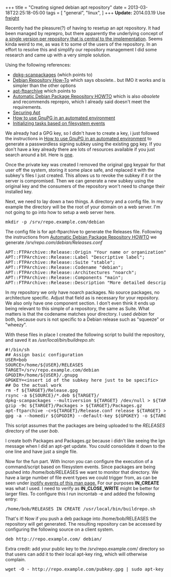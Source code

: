 +++
title = "Creating signed debian apt repository"
date = 2013-03-18T22:25:18-05:00
tags = [
  "general",
  "linux",
]
+++
**Update:** 2014.03.19 Use [freight](https://github.com/rcrowley/freight "freight - apt repositories made simple")

Recently had the pleasure(?) of having to resetup an apt repository. It had been managed by reprepro, but there apparently the underlying concept of [a single version per repository that is central to the implementation](http://bugs.debian.org/cgi-bin/bugreport.cgi?bug=570623 "Debian bugzilla 570623 reprepro: please add multiple version management"). Seems kinda weird to me, as was it to some of the users of the repository. In an effort to resolve this and simplify our repository management I did some research and came up with a very simple solution.

Using the following references:

  * [dpkg-scanpackages](http://wiki.debian.org/HowToSetupADebianRepository#dpkg-scanpackages_and_dpkg-scansources "Debian wiki dpkg-scanpackages") (which points to)
  * [Debian Repository How-To](http://www.debian.org/doc/manuals/repository-howto/repository-howto.en.html "Debian Repository How To") which says obsolete.. but IMO it works and is simpler than the other options
  * [apt-ftparchive](wiki.debian.org/HowToSetupADebianRepository#apt-ftparchive "Debian wiki apt-ftparchive") which points to
  * [Automatic Debian Package Repository HOWTO](http://people.connexer.com/~roberto/howtos/debrepository "Automatic Debian Package Repository HOWTO") which is also _obsolete_ and recommends reprepro, which I already said doesn't meet the requirements.
  * [Securing Apt](http://wiki.debian.org/SecureApt "Securing Apt")
  * [How to use GnuPG in an automated environment](http://www.gnupg.org/faq/GnuPG-FAQ.html#how-can-i-use-gnupg-in-an-automated-environment "How to use GnuPG in an automated environment")
  * [Initializing tasks based on filesystem events](http://www.howtoforge.com/triggering-commands-on-file-or-directory-changes-with-incron "Incron")

We already had a GPG key, so I didn't have to create a key, i just followed the instructions in [How to use GnuPG in an automated environment](http://www.gnupg.org/faq/GnuPG-FAQ.html#how-can-i-use-gnupg-in-an-automated-environment "How to use GnuPG in an automated environment") to generate a passwordless signing subkey using the existing gpg key. If you don't have a key already there are lots of resources available if you just search around a bit. Here is [one](http://www.gnupg.org/gph/en/manual.html#AEN26 "GPG Manual - Generating a keypair").

Once the private key was created I removed the original gpg keypair for that user off the system, storing it some place safe, and replaced it with the subkey's files I just created. This allows us to revoke the subkey if it or the server is compromised. Then we can generate a new subkey using the original key and the consumers of the repository won't need to change their installed key.

Next, we need to lay down a two things. A directory and a config file. In my example the directory will be the root of your domain on a web server. I'm not going to go into how to setup a web server here.

<pre class="left-set:false right-set:false toolbar:2 whitespace-before:0 lang:default decode:true " >mkdir -p /srv/repo.example.com/debian</pre>

The config file is for apt-ftparchive to generate the Releases file. Following the instructions from [Automatic Debian Package Repository HOWTO](http://people.connexer.com/~roberto/howtos/debrepository "Automatic Debian Package Repository HOWTO") we generate _/srv/repo.com/debian/Releases.conf_

<pre class="lang:default decode:true " >APT::FTPArchive::Release::Origin "Your name or organization";
APT::FTPArchive::Release::Label "Descriptive label";
APT::FTPArchive::Release::Suite "stable";
APT::FTPArchive::Release::Codename "debian";
APT::FTPArchive::Release::Architectures "noarch";
APT::FTPArchive::Release::Components "main";
APT::FTPArchive::Release::Description "More detailed description";
</pre>

In my repository we only have noarch packages. No source packages, no architecture specific. Adjust that field as is necessary for your repository. We also only have one component section. I don't even think it ends up being relevant to this simple of a repository, the same as Suite. What matters is that the codename matches your directory. I used _debian_ for both, because ours is not specific to a Debian release such as "squeeze" or "wheezy".

With these files in place I created the following script to build the repository, and saved it as _/usr/local/bin/buildrepo.sh_:

<pre class="lang:default decode:true " >#!/bin/sh
## Assign basic configuration
USER=bob
SOURCE=/home/${USER}/RELEASES
TARGET=/srv/repo.example.com/debian
GPGDIR=/home/${USER}/.gnupg
GPGKEY=&lt;insert id of the subkey here just to be specific&gt;
## Do the actual work
rm -f ${TARGET}/Release.gpg
rsync -a ${SOURCE}/*.deb ${TARGET}/
dpkg-scanpackages --multiversion ${TARGET} /dev/null &gt; ${TARGET}/Packages
gzip -9c ${TARGET}/Packages &gt; ${TARGET}/Packages.gz
apt-ftparchive -c=${TARGET}/Release.conf release ${TARGET} &gt; ${TARGET}/Release
gpg -a --homedir ${GPGDIR} --default-key ${GPGKEY} -o ${TARGET}/Release.gpg ${TARGET}/Release
</pre>

This script assumes that the packages are being uploaded to the _RELEASES_ directory of the user _bob_.

I create both Packages and Packages.gz because i didn't like seeing the Ign message when I did an apt-get update. You could consolidate it down to the one line and have just a single file.

Now for the fun part. With Incron you can configure the execution of a command/script based on filesystem events. Since packages are being pushed into /home/bob/RELEASES we want to monitor that directory. We have a large number of file event types we could trigger from, as can be seen under [inotify events of this man page.](http://linux.die.net/man/7/inotify "inotify man page") For our purposes **IN_CREATE** was what I used. I need to verify as **IN\_CLOSE\_WRITE** might be better for larger files. To configure this I run <span class="lang:default decode:true  crayon-inline " >incrontab -e</span> and added the following entry:

<pre class="left-set:false right-set:false toolbar:2 whitespace-before:0 lang:default decode:true " >/home/bob/RELEASES IN_CREATE /usr/local/bin/buildrepo.sh</pre>

That's it! Now if you push a deb package into /home/bob/RELEASES the repository will get generated. The resulting repository can be accessed by configuring the following source on a client system.

<pre class="left-set:false right-set:false toolbar:2 whitespace-before:0 lang:default decode:true " >deb http://repo.example.com/ debian/</pre>

Extra credit: add your public key to the /srv/repo.example.com/ directory so that users can add it to their local apt-key ring, which will otherwise complain.

<pre class="left-set:false right-set:false toolbar:2 whitespace-before:0 lang:default decode:true " >wget -O - http://repo.example.com/pubkey.gpg | sudo apt-key add -</pre>
